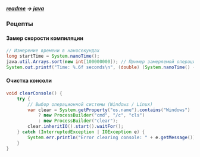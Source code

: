 ##### [readme](/README.md) → [java](../java.md)

### Рецепты

#### Замер скорости компиляции

```java
// Измерение времени в наносекундах
long startTime = System.nanoTime();
java.util.Arrays.sort(new int[100000000]); // Пример замеряемой операции
System.out.printf("Time: %.6f seconds\n", (double) (System.nanoTime() - startTime) / 1_000_000_000);
```

#### Очистка консоли

```java
void clearConsole() {
	try {
		// Выбор операционной системы (Windows / Linux)
        var clear = System.getProperty("os.name").contains("Windows") 
	        ? new ProcessBuilder("cmd", "/c", "cls") 
	        : new ProcessBuilder("clear");
        clear.inheritIO().start().waitFor();
    } catch (InterruptedException | IOException e) {
	    System.err.println("Error clearing console: " + e.getMessage());
    }
}
```
